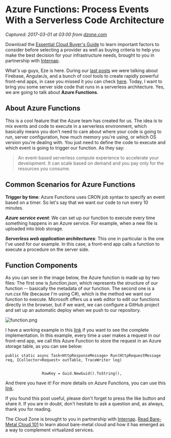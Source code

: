 # Azure Functions: Process Events With a Serverless Code Architecture

_Captured: 2017-03-01 at 03:00 from [dzone.com](https://dzone.com/articles/azure-functions-process-events-with-a-serverless-code-architecture?edition=271922&utm_source=Daily%20Digest&utm_medium=email&utm_campaign=dd%202017-02-28)_

Download the [Essential Cloud Buyer's Guide](https://dzone.com/go?i=123025&u=http%3A%2F%2Fpd.internap.com%2Fcloud-buyers-guide-DZ) to learn important factors to consider before selecting a provider as well as buying criteria to help you make the best decision for your infrastructure needs, brought to you in partnership with [Internap](https://dzone.com/go?i=123025&u=http%3A%2F%2Fpd.internap.com%2Fcloud-buyers-guide-DZ).

What's up guys, Eze is here. During our [last posts](https://dzone.com/users/2967529/skielo.html) we were talking about Firebase, AngularJs, and a bunch of cool tools to create rapidly powerful front-end apps, in case you missed it you can check [here](https://kieldev.wordpress.com/category/angularjs/). Today, I want to bring you some server side code that runs in a serverless architecture. Yes, we are going to talk about **Azure Functions**.

## About Azure Functions

This is a cool feature that the Azure team has created for us. The idea is to mix events and code to execute in a serverless environment, which basically means you don't need to care about where your code is going to run, server configuration, how much memory you're using, or which OS version you're dealing with. You just need to define the code to execute and which event is going to trigger our function. As they say:

> An event-based serverless compute experience to accelerate your development. It can scale based on demand and you pay only for the resources you consume.

## Common Scenarios for Azure Functions

**Trigger by time**: Azure Functions uses CRON job syntax to specify an event based on a timer. So let's say that we want our code to run every 10 minutes.

_**Azure service event**_: We can set up our function to execute every time something happens in an Azure service. For example, when a new file is uploaded into blob storage.

_**Serverless web application architectures**_: This one in particular is the one I've used for our example. In this case, a front-end app calls a function to execute a procedure on the server side.

## Function Components

As you can see in the image below, the Azure function is made up by two files: The first one is _function.json_, which represents the structure of our function -- basically the metadata of our function. The second one is a _run.csx_ file (because I'm using C#), which is the method we want our function to execute. Microsoft offers us a web editor to edit our functions directly in the browser, but if we want, we can configure a GitHub project and set up an automatic deploy when we push to our repository.

![function.png](https://kieldev.files.wordpress.com/2017/01/function.png)

I have a working example in this [link](https://github.com/skielo/CityTimer) if you want to see the complete implementation. In this example, every time a user makes a request in our front-end app, we call this Azure Function to store the request in an Azure storage table, as you can see below:
    
    
    public static async Task<HttpResponseMessage> Run(HttpRequestMessage req, ICollector<Request> outTable, TraceWriter log)
    
    
                    RowKey = Guid.NewGuid().ToString(),

And there you have it! For more details on Azure Functions, you can use this [link](https://azure.microsoft.com/en-us/services/functions/).

If you found this post useful, please don't forget to press the like button and share it. If you are in doubt, don't hesitate to ask a question and, as always, thank you for reading.

The Cloud Zone is brought to you in partnership with [Internap](https://dzone.com/go?i=109853&u=http%3A%2F%2Fpd.internap.com%2Fbare-metal-101-pr). [Read Bare-Metal Cloud 101](https://dzone.com/go?i=109853&u=http%3A%2F%2Fpd.internap.com%2Fbare-metal-101-pr) to learn about bare-metal cloud and how it has emerged as a way to complement virtualized services.
